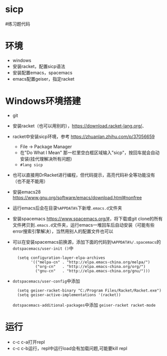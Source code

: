 # sicp
#练习题代码
# 环境
* windows
* 安装racket，配置sicp语法
* 安装配置emacs，spacemacs
* emacs配置geiser，指定racket
# Windows环境搭建
* git
* 安装racket（也可以用别的），<https://download.racket-lang.org/>、
* racket中安装sicp环境，参考 <https://zhuanlan.zhihu.com/p/37056659>
  * File → Package Manager 
  * 在"Do What I Mean" 那一栏里空白框区域输入"sicp"，按回车就会自动安装(挂代理解决所有问题)
  * ``#lang sicp``
* 也可以直接用DrRacket进行编程，但代码提示，高亮代码补全等功能没有（也不是不能用）
* 安装emacs28 <https://www.gnu.org/software/emacs/download.html#nonfree>
* 运行emacs后会在目录``%APPDATA%``下新增``.emacs.d``文件夹
* 安装spacemacs <https://www.spacemacs.org/#>，将下载或git clone的所有文件拷贝到``.emacs.d``文件夹，运行emacs一堆回车后自动安装（可能有些error搜索引擎解决），当然用别人的配置文件也可以
* 可以在安装spacemacs前换源，添加下面的代码到``%APPDATA%/.spacemacs``的``dotspacemacs/user-init ()``中

    ```
      (setq configuration-layer-elpa-archives
            '(("melpa-cn" . "http://elpa.emacs-china.org/melpa/")
              ("org-cn"   . "http://elpa.emacs-china.org/org/")
              ("gnu-cn"   . "http://elpa.emacs-china.org/gnu/")))
    ```
* ``dotspacemacs/user-config``中添加
    
    ```
      (setq geiser-racket-binary "C:/Program Files/Racket/Racket.exe")
      (setq geiser-active-implementations '(racket))
    ```
  ``dotspacemacs-additional-packages``中添加
      ```
      geiser-racket
      racket-mode
      ```
# 运行
* c-c c-a打开repl
* c-c c-b运行，repl中运行load会有加载问题,可能要kill repl
